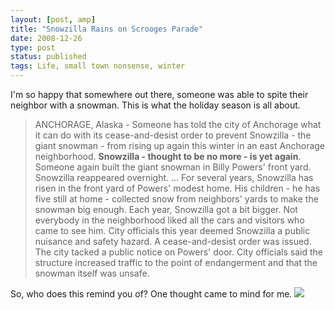 ```yaml
---
layout: [post, amp]
title: "Snowzilla Rains on Scrooges Parade"
date: 2008-12-26
type: post
status: published
tags: Life, small town nonsense, winter
---
```



I'm so happy that somewhere out there, someone was able to spite their neighbor with a snowman. This is what the holiday season is all about.

> ANCHORAGE, Alaska - Someone has told the city of Anchorage what it can do with its cease-and-desist order to prevent Snowzilla - the giant snowman - from rising up again this winter in an east Anchorage neighborhood. **Snowzilla - thought to be no more - is yet again**. Someone again built the giant snowman in Billy Powers' front yard. Snowzilla reappeared overnight. ... For several years, Snowzilla has risen in the front yard of Powers' modest home. His children - he has five still at home - collected snow from neighbors' yards to make the snowman big enough. Each year, Snowzilla got a bit bigger. Not everybody in the neighborhood liked all the cars and visitors who came to see him. City officials this year deemed Snowzilla a public nuisance and safety hazard. A cease-and-desist order was issued. The city tacked a public notice on Powers' door. City officials said the structure increased traffic to the point of endangerment and that the snowman itself was unsafe.

So, who does this remind you of? One thought came to mind for me. ![](http://hoboken411.com/wp-content/uploads/2007/02/calvin-and-hobbes-snowmen.gif)
